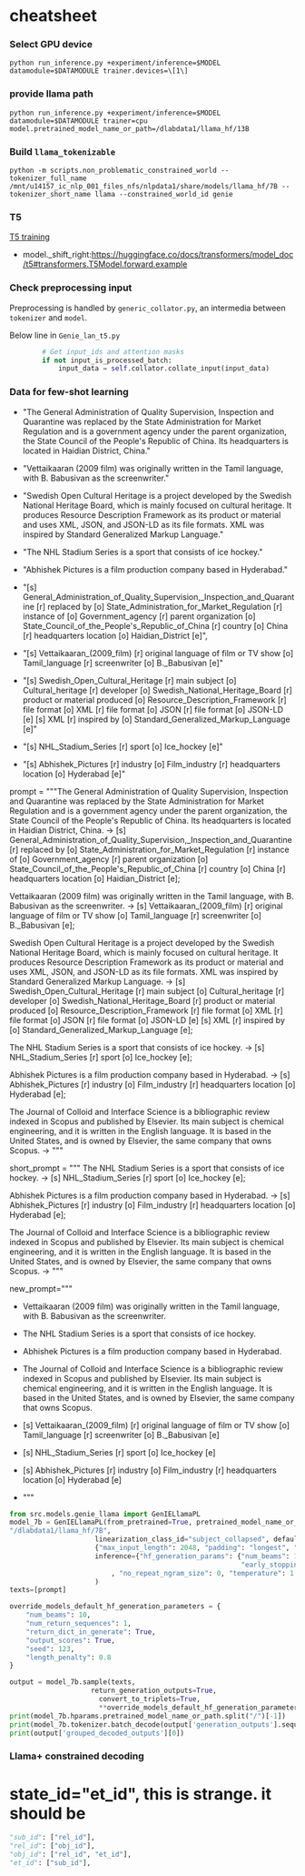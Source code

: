 # cheatsheet

### Select GPU device

`python run_inference.py +experiment/inference=$MODEL datamodule=$DATAMODULE trainer.devices=\[1\]`

### provide llama path

`python run_inference.py +experiment/inference=$MODEL datamodule=$DATAMODULE trainer=cpu model.pretrained_model_name_or_path=/dlabdata1/llama_hf/13B`

### Build `llama_tokenizable`

`python -m scripts.non_problematic_constrained_world --tokenizer_full_name /mnt/u14157_ic_nlp_001_files_nfs/nlpdata1/share/models/llama_hf/7B --tokenizer_short_name llama --constrained_world_id genie`

### T5

[T5 training](https://huggingface.co/docs/transformers/model_doc/t5?highlight=t5#training)
- model._shift_right:https://huggingface.co/docs/transformers/model_doc/t5#transformers.T5Model.forward.example

### Check preprocessing input

Preprocessing is handled by `generic_collator.py`, an intermedia between `tokenizer` and `model`.

Below line in `Genie_lan_t5.py`
```python
        # Get input_ids and attention masks
        if not input_is_processed_batch:
            input_data = self.collator.collate_input(input_data)
```




### Data for few-shot learning

- "The General Administration of Quality Supervision, Inspection and Quarantine was replaced by the State Administration for Market Regulation and is a government agency under the parent organization, the State Council of the People's Republic of China. Its headquarters is located in Haidian District, China."
- "Vettaikaaran (2009 film) was originally written in the Tamil language, with B. Babusivan as the screenwriter."
- "Swedish Open Cultural Heritage is a project developed by the Swedish National Heritage Board, which is mainly focused on cultural heritage. It produces Resource Description Framework as its product or material and uses XML, JSON, and JSON-LD as its file formats. XML was inspired by Standard Generalized Markup Language."
- "The NHL Stadium Series is a sport that consists of ice hockey."
- "Abhishek Pictures is a film production company based in Hyderabad."


- "[s] General_Administration_of_Quality_Supervision,_Inspection_and_Quarantine [r] replaced by [o] State_Administration_for_Market_Regulation [r] instance of [o] Government_agency [r] parent organization [o] State_Council_of_the_People's_Republic_of_China [r] country [o] China [r] headquarters location [o] Haidian_District [e]",
- "[s] Vettaikaaran_(2009_film) [r] original language of film or TV show [o] Tamil_language [r] screenwriter [o] B._Babusivan [e]"
- "[s] Swedish_Open_Cultural_Heritage [r] main subject [o] Cultural_heritage [r] developer [o] Swedish_National_Heritage_Board [r] product or material produced [o] Resource_Description_Framework [r] file format [o] XML [r] file format [o] JSON [r] file format [o] JSON-LD [e] [s] XML [r] inspired by [o] Standard_Generalized_Markup_Language [e]"
- "[s] NHL_Stadium_Series [r] sport [o] Ice_hockey [e]"
- "[s] Abhishek_Pictures [r] industry [o] Film_industry [r] headquarters location [o] Hyderabad [e]"

prompt = """The General Administration of Quality Supervision, Inspection and Quarantine was replaced by the State Administration for Market Regulation and is a government agency under the parent organization, the State Council of the People's Republic of China. Its headquarters is located in Haidian District, China. -> [s] General_Administration_of_Quality_Supervision,_Inspection_and_Quarantine [r] replaced by [o] State_Administration_for_Market_Regulation [r] instance of [o] Government_agency [r] parent organization [o] State_Council_of_the_People's_Republic_of_China [r] country [o] China [r] headquarters location [o] Haidian_District [e];

Vettaikaaran (2009 film) was originally written in the Tamil language, with B. Babusivan as the screenwriter. -> [s] Vettaikaaran_(2009_film) [r] original language of film or TV show [o] Tamil_language [r] screenwriter [o] B._Babusivan [e];

Swedish Open Cultural Heritage is a project developed by the Swedish National Heritage Board, which is mainly focused on cultural heritage. It produces Resource Description Framework as its product or material and uses XML, JSON, and JSON-LD as its file formats. XML was inspired by Standard Generalized Markup Language. -> [s] Swedish_Open_Cultural_Heritage [r] main subject [o] Cultural_heritage [r] developer [o] Swedish_National_Heritage_Board [r] product or material produced [o] Resource_Description_Framework [r] file format [o] XML [r] file format [o] JSON [r] file format [o] JSON-LD [e] [s] XML [r] inspired by [o] Standard_Generalized_Markup_Language [e];

The NHL Stadium Series is a sport that consists of ice hockey. -> [s] NHL_Stadium_Series [r] sport [o] Ice_hockey [e];

Abhishek Pictures is a film production company based in Hyderabad. -> [s] Abhishek_Pictures [r] industry [o] Film_industry [r] headquarters location [o] Hyderabad [e]; 

The Journal of Colloid and Interface Science is a bibliographic review indexed in Scopus and published by Elsevier. Its main subject is chemical engineering, and it is written in the English language. It is based in the United States, and is owned by Elsevier, the same company that owns Scopus. -> """


short_prompt = """
The NHL Stadium Series is a sport that consists of ice hockey. -> [s] NHL_Stadium_Series [r] sport [o] Ice_hockey [e];

Abhishek Pictures is a film production company based in Hyderabad. -> [s] Abhishek_Pictures [r] industry [o] Film_industry [r] headquarters location [o] Hyderabad [e]; 

The Journal of Colloid and Interface Science is a bibliographic review indexed in Scopus and published by Elsevier. Its main subject is chemical engineering, and it is written in the English language. It is based in the United States, and is owned by Elsevier, the same company that owns Scopus. -> """


new_prompt="""
- Vettaikaaran (2009 film) was originally written in the Tamil language, with B. Babusivan as the screenwriter.
- The NHL Stadium Series is a sport that consists of ice hockey.
- Abhishek Pictures is a film production company based in Hyderabad.
- The Journal of Colloid and Interface Science is a bibliographic review indexed in Scopus and published by Elsevier. Its main subject is chemical engineering, and it is written in the English language. It is based in the United States, and is owned by Elsevier, the same company that owns Scopus.

- [s] Vettaikaaran_(2009_film) [r] original language of film or TV show [o] Tamil_language [r] screenwriter [o] B._Babusivan [e]
- [s] NHL_Stadium_Series [r] sport [o] Ice_hockey [e]
- [s] Abhishek_Pictures [r] industry [o] Film_industry [r] headquarters location [o] Hyderabad [e]
- """

```python
from src.models.genie_llama import GenIELlamaPL
model_7b = GenIELlamaPL(from_pretrained=True, pretrained_model_name_or_path=
"/dlabdata1/llama_hf/7B",
                     linearization_class_id="subject_collapsed", default_collator_parameters=
                     {"max_input_length": 2048, "padding": "longest", "truncation": True},
                     inference={"hf_generation_params": {"num_beams": 10, "num_return_sequences": 10,
                                                         "early_stopping": False, "encoder_no_repeat_ngram_size": 0
                         , "no_repeat_ngram_size": 0, "temperature": 1.0, "length_penalty": 1.0, "max_new_tokens": 256}}
                     )
texts=[prompt]

override_models_default_hf_generation_parameters = {
    "num_beams": 10,
    "num_return_sequences": 1,
    "return_dict_in_generate": True,
    "output_scores": True,
    "seed": 123,
    "length_penalty": 0.8
}

output = model_7b.sample(texts,
                    return_generation_outputs=True,
                      convert_to_triplets=True,
                      **override_models_default_hf_generation_parameters)
print(model_7b.hparams.pretrained_model_name_or_path.split("/")[-1])
print(model_7b.tokenizer.batch_decode(output['generation_outputs'].sequences, skip_special_tokens=True))
print(output['grouped_decoded_outputs'][0])
```

### Llama+ constrained decoding 

# state_id="et_id", this is strange. it should be

```python
"sub_id": ["rel_id"],
"rel_id": ["obj_id"],
"obj_id": ["rel_id", "et_id"],
"et_id": ["sub_id"],
```